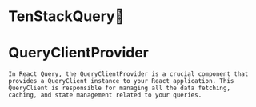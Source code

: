 # TenStackQuery🌴

# QueryClientProvider
``
In React Query, the QueryClientProvider is a crucial component
that provides a QueryClient instance to your React application.
This QueryClient is responsible for managing all the data fetching,
caching, and state management related to your queries.
``
